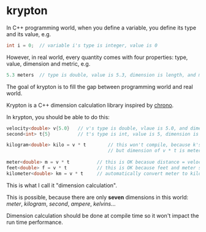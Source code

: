 # krypton

In C++ programming world, when you define a variable, you define its type and its value, e.g.

```c++
int i = 0;  // variable i's type is integer, value is 0
```

However, in real world, every quantity comes with four properties: type, value, dimension and metric, e.g.

```c++
5.3 meters  // type is double, value is 5.3, dimension is length, and metric is meter
```

The goal of krypton is to fill the gap between programming world and real world.

Krypton is a C++ dimension calculation library inspired by [chrono](en.cppreference.com/w/cpp/header/chrono).

In krypton, you should be able to do this:

```c++
velocity<double> v{5.0}   // v's type is double, vlaue is 5.0, and dimension is velocity, metric is "merter/second"
second<int> t{5}          // t's type is int, value is 5, dimension is time, metric is second

kilogram<double> kilo = v * t        // this won't compile, because k's dimension is kilogram,
                                     // but dimension of v * t is meter (velocity * time = distance)
                          
meter<double> m = v * t          // this is OK becasue distance = velocity * time                           
feet<double> f = v * t           // this is OK because feet and meter share are actually in same dimension
kilometer<double> km = v * t     // automatically convert meter to kilometer
```

This is what I call it "dimension calculation".

This is possible, because there are only **seven** dimensions in this world: *meter*, *kilogram*, *second*, *ampere*, *kelvins*...

Dimension calculation should be done at compile time so it won't impact the run time performance.
     

